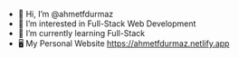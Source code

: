 - 👋 Hi, I’m @ahmetfdurmaz
- 👀 I’m interested in Full-Stack Web Development
- 🌱 I’m currently learning Full-Stack
- 🖥 My Personal Website https://ahmetfdurmaz.netlify.app

<!---
ahmetfdurmaz/ahmetfdurmaz is a ✨ special ✨ repository because its `README.md` (this file) appears on your GitHub profile.
You can click the Preview link to take a look at your changes.
--->
